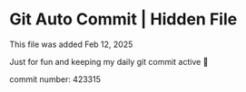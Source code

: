 # Git Auto Commit | Hidden File

This file was added Feb 12, 2025

Just for fun and keeping my daily git commit active 🤪

commit number: 423315
